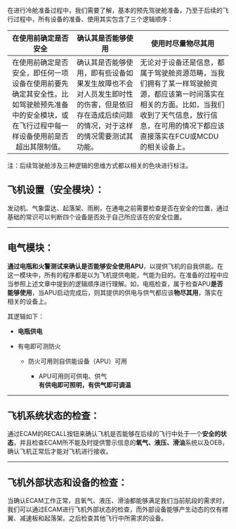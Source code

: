 在进行冷舱准备过程中，我们需要了解，基本的预先驾驶舱准备，乃至于后续的飞行过程中，所有设备的准备、使用其实包含了三个逻辑顺序：

|                            **在使用前确定是否安全**                            | **确认其是否能够使用**                                                  | **使用时尽量物尽其用**                                                                                                                 |
| :----------------------------------------------------------------------------------------------------------------------------------------------: | ---------------------------------------------------------------------------------------------------------------------------------------- | ------------------------------------------------------------------------------------------------------------------------------------------------------------------------------------------------------- |
| 在使用前确定是否安全，即任何一项设备在使用前要先确定其安全性。比如驾驶舱预先准备中的安全模块，或在飞行过程中每一样设备使用前是否超出其限制值。 | 确认其是否能够使用，即有些设备如果发生故障也不会对人员发生即时性的伤害，但是依旧存在造成后续问题的情况，对于这样的情况需要测试其功能。 | 无论对于设备还是信息，都属于驾驶舱资源范畴，当我们拥有了某一样驾驶舱资源，都应该第一时间落实在相关的方面。比如，当我们收到了天气信息，放行信息，在可用的情况下都应该直接落实在FCU或MCDU的相关设备上。 |

 注：后续驾驶舱涉及三种逻辑的思维方式都以相关的色块进行标注。

## 飞机设置（安全模块）：

 发动机、气象雷达、起落架、雨刷，在通电之前需要检查是否在安全的位置，通过基础的常识可以判断四个设备是否处于自己所应该在的安全位置。

---

## 电气模块：

**通过电瓶和火警测试来确认是否能够安全使用APU**，以提供飞机的自我供能。在这一模块中，所有的程序都是以为飞机提供电能，气能为目的。在准备的过程中应当参照上述文章中提到的逻辑顺序进行理解。如，电瓶检查，属于检查APU**是否能够使用**，当APU启动完成后，则其提供的供电与供气都应该**物尽其用**，落实在相关的设备上。

 其逻辑如下：

* **电瓶供电**
* 有电即可测防火

  * 防火可用则自供能设备（APU）可用

    * APU可用则可供电、供气  
      **有供电即可照明，有供气即可调温**

---

## 飞机系统状态的检查：

 通过ECAM的RECALL按钮来确认飞机是否能够在后续的飞行中处于一个**安全的状态**，并且检查ECAM所不能及时提供警示信息的**氧气、液压、滑油**系统以及OEB，确认飞机正常后才能对飞机进行接收。

---

## 飞机外部状态和设备的检查：

当确认ECAM工作正常，且氧气、液压、滑油都能够满足我们当前航段的需求时，我们可以通过ECAM进行飞机外部状态的检查，而外部设备能够产生动态的仅有襟翼、减速板和起落架。之后检查其他飞行中所需求的设备。
